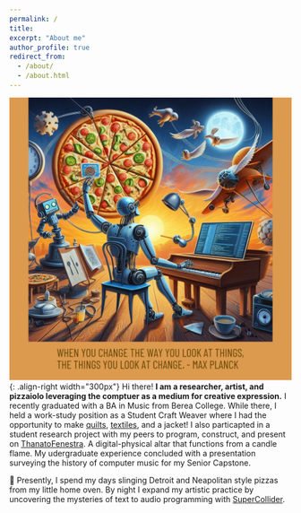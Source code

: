 ```yaml
---
permalink: /
title: 
excerpt: "About me"
author_profile: true
redirect_from: 
  - /about/
  - /about.html
---
```


![Illustration of robot reaching for pizza while play piano and programming a computer](/images/homepage_img_robot_max_planck.png){: .align-right width="300px"}
Hi there! **I am a researcher, artist, and pizzaiolo leveraging the comptuer as a medium for creative expression.** I recently graduated with a BA in Music from Berea College. While there, I held a work-study position as a Student Craft Weaver where I had the opportunity to make [quilts](https://www.bcloghousecrafts.com/student-craft-garden-sampler-quilted-tapestry.html), [textiles](https://www.bcloghousecrafts.com/student-craft/weaving/), and a jacket! I also particapted in a student research project with my peers to program, construct, and present on [ThanatoFenestra](https://isam2022.hemi-makers.org/wp-content/uploads/sites/3/2022/10/119..pdf). A digital-physical altar that functions from a candle flame. My udergraduate experience concluded with a presentation surveying the history of computer music for my Senior Capstone. 

:pizza: Presently, I spend my days slinging Detroit and Neapolitan style pizzas from my little home oven. 
By night I expand my artistic practice by uncovering the mysteries of text to audio programming with [SuperCollider](https://supercollider.github.io/).



